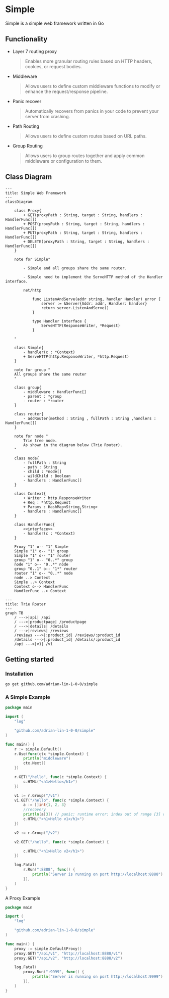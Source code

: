 # Simple

Simple is a simple web framework written in Go

## Functionality
- Layer 7 routing proxy
  > Enables more granular routing rules based on HTTP headers, cookies, or request bodies.
- Middleware
  > Allows users to define custom middleware functions to modify or enhance the request/response pipeline.
- Panic recover
  > Automatically recovers from panics in your code to prevent your server from crashing.
- Path Routing
  > Allows users to define custom routes based on URL paths.
- Group Routing 
  > Allows users to group routes together and apply common middleware or configuration to them.



## Class Diagram

```mermaid
---
title: Simple Web Framework 
---
classDiagram

    class Proxy{
        + GET(proxyPath : String, target : String, handlers : HandlerFunc[])
        + POST(proxyPath : String, target : String, handlers : HandlerFunc[])
        + PUT(proxyPath : String, target : String, handlers : HandlerFunc[])
        + DELETE(proxyPath : String, target : String, handlers : HandlerFunc[])
    }

    note for Simple"

        - Simple and all groups share the same router.

        - Simple need to implement the ServeHTTP method of the Handler interface.

        net/http

            func ListenAndServe(addr string, handler Handler) error {
                server := &Server{Addr: addr, Handler: handler}
                return server.ListenAndServe()
            }

            type Handler interface {
                ServeHTTP(ResponseWriter, *Request)
            }

    "

    class Simple{
        - handler(c : *Context)
        + ServeHTTP(http.ResponseWriter, *http.Request)
    }

    note for group "
    All groups share the same router
    "

    class group{
        - middleware : HandlerFunc[]
        - parent : *group
        - router : *router
    }
    
    class router{
        - addRouter(method : String , fullPath : String ,handlers : HandlerFunc[])
    }

    note for node "
        Trie tree node.
        As shown in the diagram below (Trie Router).
    "

    class node{
        - fullPath : String
        - path : String
        - child : *node[]
        - wildChild : Boolean
        - handlers : HandlerFunc[]
    }

    class Context{
        + Writer : http.ResponseWriter
        + Req : *http.Request 
        + Params : HashMap<String,String>
        - handlers : HandlerFunc[]
    }

    class HandlerFunc{
        <<interface>> 
        - handler(c : *Context)
    }

    Proxy "1" o-- "1" Simple
    Simple "1" o-- "1" group 
    Simple "1" o-- "1" router 
    group "1" o-- "0..*" group
    node "1" o-- "0..*" node
    group "0..1" o-- "1*" router
    router "1" o-- "0..*" node
    node ..> Context
    Simple ..> Context
    Context o--> HandlerFunc
    HandlerFunc ..> Context
```

```mermaid
---
title: Trie Router
---
graph TB
    / --->|api| /api
    / --->|productpage| /productpage
    / --->|details| /details
    / --->|reviews| /reviews
    /reviews --->|:product_id| /reviews/:product_id
    /details --->|:product_id| /details/:product_id
    /api --->|v1| /v1  
```


## Getting started

### Installation

```sh
go get github.com/adrian-lin-1-0-0/simple
```

### A Simple Example

```go
package main

import (
	"log"

	"github.com/adrian-lin-1-0-0/simple"
)

func main() {
	r := simple.Default()
	r.Use(func(ctx *simple.Context) {
		println("middleware")
		ctx.Next()
	})

	r.GET("/hello", func(c *simple.Context) {
		c.HTML("<h1>Hello</h1>")
	})

	v1 := r.Group("/v1")
	v1.GET("/hello", func(c *simple.Context) {
		a := []int{1, 2, 3}
		//recovery
		println(a[3]) // panic: runtime error: index out of range [3] with length 3
		c.HTML("<h1>Hello v1</h1>")
	})

	v2 := r.Group("/v2")

	v2.GET("/hello", func(c *simple.Context) {

		c.HTML("<h1>Hello v2</h1>")
	})

	log.Fatal(
		r.Run(":8888", func() {
			println("Server is running on port http://localhost:8888")
		}),
	)
}
```

A Proxy Example

```go
package main

import (
	"log"

	"github.com/adrian-lin-1-0-0/simple"
)

func main() {
	proxy := simple.DefaultProxy()
	proxy.GET("/api/v1", "http://localhost:8888/v1")
	proxy.GET("/api/v2", "http://localhost:8888/v2")

	log.Fatal(
		proxy.Run(":9999", func() {
			println("Server is running on port http://localhost:9999")
		}),
	)
}
```
